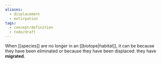 ```yaml
---
aliases:
  - displacement
  - extirpation
tags:
  - concept/definition
  - todo/draft
---
```

When [[species]] are no longer in an [[biotope|habitat]], it can be because they have been eliminated or because they have been displaced: they have **migrated**. 
